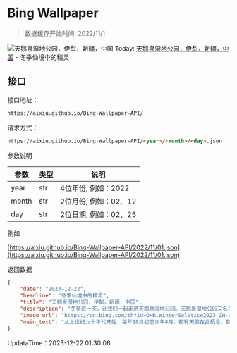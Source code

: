 # Bing Wallpaper

> 数据缓存开始时间: 2022/11/1

![天鹅泉湿地公园，伊犁，新疆，中国](https://cn.bing.com/th?id=OHR.WinterSolstice2023_ZH-CN4450201916_1920x1080.webp)
Today: [天鹅泉湿地公园，伊犁，新疆，中国](https://cn.bing.com/th?id=OHR.WinterSolstice2023_ZH-CN4450201916_1920x1080.webp) - 冬季仙境中的精灵

## 接口

接口地址：

```html
https://aixiu.github.io/Bing-Wallpaper-API/
```

请求方式：

```html
https://aixiu.github.io/Bing-Wallpaper-API/<year>/<month>/<day>.json
```

参数说明

| 参数 | 类型 | 说明 |
| - | - | - |
| year | str | 4位年份, 例如：2022 |
| month | str | 2位月份, 例如：02、12 |
| day | str | 2位日期, 例如：02、25 |

例如

[https://aixiu.github.io/Bing-Wallpaper-API/2022/11/01.json](https://aixiu.github.io/Bing-Wallpaper-API/2022/11/01.json)

返回数据

```json
{
    "date": "2023-12-22",
    "headline": "冬季仙境中的精灵",
    "title": "天鹅泉湿地公园，伊犁，新疆，中国",
    "description": "冬至这一天，让我们一起走进天鹅泉湿地公园。天鹅泉湿地公园又名英塔木天鹅栖息地保护区，位于英塔木乡下赫勒克村伊犁河北岸。该地有个“天鹅湖”，这个湖最初是由几处长流不息的地下温泉眼汇聚而成一条小溪，后来经过人工规划形成了湖泊。湖里生长了茂密的水草，泉水温度较高，即使在最寒冷的季节也不会封冻，天鹅们十分喜欢在这里越冬，休养生息。",
    "image_url": "https://cn.bing.com/th?id=OHR.WinterSolstice2023_ZH-CN4450201916_1920x1080.webp",
    "main_text": "从上世纪九十年代开始，每年10月初至次年4月，都有天鹅在此栖息，数量已从最初的几只发展到如今的百余只。"
}
```

UpdataTime：2023-12-22 01:30:06
